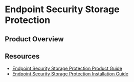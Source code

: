 # Endpoint Security Storage Protection

## Product Overview

## Resources
- [Endpoint Security Storage Protection Product Guide](/PDF/Endpoint%20Security%20Storage%20Protection/mcafee_endpoint_security_storage_protection_2.2.x_product_guide_9-24-2022.pdf)
- [Endpoint Security Storage Protection Installation Guide](/PDF/Endpoint%20Security%20Storage%20Protection/endpoint_security_storage_protection_2.2.x_installation_guide_9-24-2022.pdf)